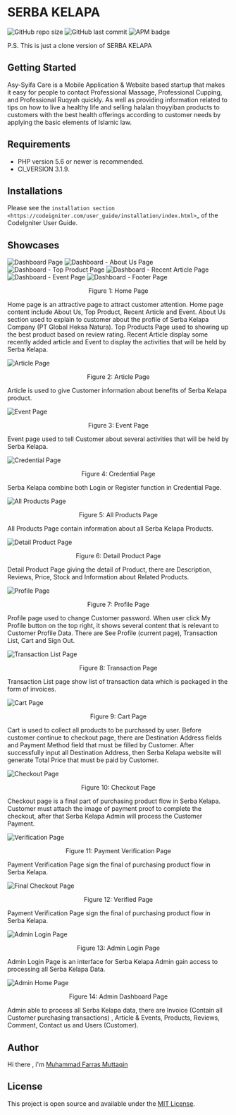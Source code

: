 # SERBA KELAPA

<img alt="GitHub repo size" src="https://img.shields.io/github/repo-size/farrasmuttaqin/serbakelapa-website">  <img alt="GitHub last commit" src="https://img.shields.io/github/last-commit/farrasmuttaqin/serbakelapa-website">  <img alt="APM badge" src="https://img.shields.io/badge/license-MIT-green">

P.S. This is just a clone version of SERBA KELAPA

## Getting Started
Asy-Syifa Care is a Mobile Application & Website based startup that makes it easy for people to contact Professional Massage, Professional Cupping, and Professional Ruqyah quickly. As well as providing information related to tips on how to live a healthy life and selling halalan thoyyiban products to customers with the best health offerings according to customer needs by applying the basic elements of Islamic law.

## Requirements
* PHP version 5.6 or newer is recommended.
* CI_VERSION 3.1.9.

## Installations
Please see the `installation section <https://codeigniter.com/user_guide/installation/index.html>`_
of the CodeIgniter User Guide.

## Showcases

![Dashboard Page](https://raw.githubusercontent.com/farrasmuttaqin/serbakelapa-website/master/assets/img/screenshoot/dashboard.png)
![Dashboard - About Us Page](https://raw.githubusercontent.com/farrasmuttaqin/serbakelapa-website/master/assets/img/screenshoot/dashboard_aboutus.png)
![Dashboard - Top Product Page](https://raw.githubusercontent.com/farrasmuttaqin/serbakelapa-website/master/assets/img/screenshoot/dashboard_topProduct.png)
![Dashboard - Recent Article Page](https://raw.githubusercontent.com/farrasmuttaqin/serbakelapa-website/master/assets/img/screenshoot/dashboard_article.png)
![Dashboard - Event Page](https://raw.githubusercontent.com/farrasmuttaqin/serbakelapa-website/master/assets/img/screenshoot/dashboard_event.png)
![Dashboard - Footer Page](https://raw.githubusercontent.com/farrasmuttaqin/serbakelapa-website/master/assets/img/screenshoot/dashboard_footer.png)
<p align="center">Figure 1: Home Page</p>

Home page is an attractive page to attract customer attention. Home page content include About Us, Top Product, Recent Article and Event. About Us section used to explain to customer about the profile of Serba Kelapa Company (PT Global Heksa Natura). Top Products Page used to showing up the best product based on review rating. Recent Article display some recently added article and Event to display the activities that will be held by Serba Kelapa.

![Article Page](https://raw.githubusercontent.com/farrasmuttaqin/serbakelapa-website/master/assets/img/screenshoot/article.png)
<p align="center">Figure 2: Article Page</p>

Article is used to give Customer information about benefits of Serba Kelapa product.

![Event Page](https://raw.githubusercontent.com/farrasmuttaqin/serbakelapa-website/master/assets/img/screenshoot/event.png)
<p align="center">Figure 3: Event Page</p>

Event page used to tell Customer about several activities that will be held by Serba Kelapa.

![Credential Page](https://raw.githubusercontent.com/farrasmuttaqin/serbakelapa-website/master/assets/img/screenshoot/login%2Bregister.png)
<p align="center">Figure 4: Credential Page</p>

Serba Kelapa combine both Login or Register function in Credential Page.

![All Products Page](https://github.com/farrasmuttaqin/asysyifa_care-website/blob/master/assets/img/screen-shoot/produckt.png)
<p align="center">Figure 5: All Products Page</p>

All Products Page contain information about all Serba Kelapa Products.

![Detail Product Page](https://github.com/farrasmuttaqin/asysyifa_care-website/blob/master/assets/img/screen-shoot/detail_product.png)
<p align="center">Figure 6: Detail Product Page</p>

Detail Product Page giving the detail of Product, there are Description, Reviews, Price, Stock and Information about Related Products.

![Profile Page](https://raw.githubusercontent.com/farrasmuttaqin/serbakelapa-website/master/assets/img/screenshoot/profile.png)
<p align="center">Figure 7: Profile Page</p>

Profile page used to change Customer password. When user click My Profile button on the top right, it shows several content that is relevant to Customer Profile Data. There are See Profile (current page), Transaction List, Cart and Sign Out.

![Transaction List Page](https://raw.githubusercontent.com/farrasmuttaqin/serbakelapa-website/master/assets/img/screenshoot/transaction_list.png)
<p align="center">Figure 8: Transaction Page</p>

Transaction List page show list of transaction data which is packaged in the form of invoices.

![Cart Page](https://raw.githubusercontent.com/farrasmuttaqin/serbakelapa-website/master/assets/img/screenshoot/cart.png)
<p align="center">Figure 9: Cart Page</p>

Cart is used to collect all products to be purchased by user. Before customer continue to checkout page, there are Destination Address fields and Payment Method field that must be filled by Customer. After successfully input all Destination Address, then Serba Kelapa website will generate Total Price that must be paid by Customer.

![Checkout Page](https://raw.githubusercontent.com/farrasmuttaqin/serbakelapa-website/master/assets/img/screenshoot/checkout.png)
<p align="center">Figure 10: Checkout Page</p>

Checkout page is a final part of purchasing product flow in Serba Kelapa. Customer must attach the image of payment proof to complete the checkout, after that Serba Kelapa Admin will process the Customer Payment.

![Verification Page](https://raw.githubusercontent.com/farrasmuttaqin/serbakelapa-website/master/assets/img/screenshoot/final.png)
<p align="center">Figure 11: Payment Verification Page</p>

Payment Verification Page sign the final of purchasing product flow in Serba Kelapa.

![Final Checkout Page](https://raw.githubusercontent.com/farrasmuttaqin/serbakelapa-website/master/assets/img/screenshoot/final.png)
<p align="center">Figure 12: Verified Page</p>

Payment Verification Page sign the final of purchasing product flow in Serba Kelapa.

![Admin Login Page](https://raw.githubusercontent.com/farrasmuttaqin/serbakelapa-website/master/assets/img/screenshoot/admin_login.png)
<p align="center">Figure 13: Admin Login Page</p>

Admin Login Page is an interface for Serba Kelapa Admin gain access to processing all Serba Kelapa Data.

![Admin Home Page](https://raw.githubusercontent.com/farrasmuttaqin/serbakelapa-website/master/assets/img/screenshoot/admin_dash.png)
<p align="center">Figure 14: Admin Dashboard Page</p>

Admin able to process all Serba Kelapa data, there are Invoice (Contain all Customer purchasing transactions) , Article & Events, Products, Reviews, Comment, Contact us and Users (Customer).

## Author
Hi there , i'm <a href="https://github.com/farrasmuttaqin/"> Muhammad Farras Muttaqin </a>

## License
This project is open source and available under the <a href="https://github.com/farrasmuttaqin/asysyifa_care-website/blob/master/license.txt">MIT License</a>.